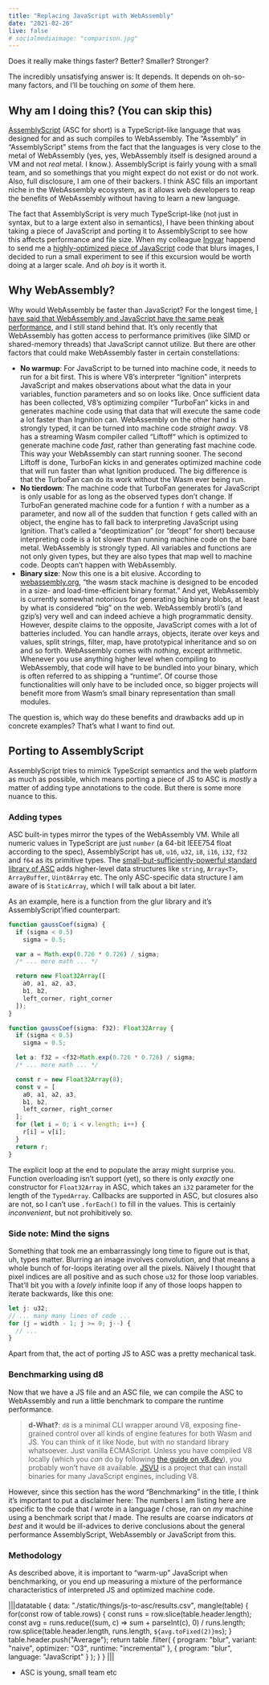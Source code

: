 ```yaml
---
title: "Replacing JavaScript with WebAssembly"
date: "2021-02-26"
live: false
# socialmediaimage: "comparison.jpg"
---
```


Does it really make things faster? Better? Smaller? Stronger? 

<!-- more -->

<link rel="stylesheet" href="/things/js-to-asc/data-table.css" />

The incredibly unsatisfying answer is: It depends. It depends on oh-so-many factors, and I’ll be touching on _some_ of them here.

## Why am I doing this? (You can skip this)

[AssemblyScript] (ASC for short) is a TypeScript-like language that was designed for and as such compiles to WebAssembly. The “Assembly” in “AssemblyScript” stems from the fact that the languages is very close to the metal of WebAssembly (yes, yes, WebAssembly itself is designed around a VM and not _real_ metal. I know.). AssemblyScript is fairly young with a small team, and so somethings that you might expect do not exist or do not work. Also, full disclosure, I am one of their backers. I think ASC fills an important niche in the WebAssembly ecosystem, as it allows web developers to reap the benefits of WebAssembly without having to learn a new language.

The fact that AssemblyScript is very much TypeScript-like (not just in syntax, but to a large extent also in semantics), I have been thinking about taking a piece of JavaScript and porting it to AssemblyScript to see how this affects performance and file size. When my colleague [Ingvar] happend to send me a [highly-optimized piece of JavaScript][glur] code that blurs images, I decided to run a small experiment to see if this excursion would be worth doing at a larger scale. And _oh boy_ is it worth it.

## Why WebAssembly?

Why would WebAssembly be faster than JavaScript? For the longest time, [I have said that WebAssembly and JavaScript have the same peak performance][io19 talk], and I still stand behind that. It’s only recently that WebAssembly has gotten access to performance primitives (like SIMD or shared-memory threads) that JavaScript cannot utilize. But there are other factors that could make WebAssembly faster in certain constellations:

- **No warmup**: For JavaScript to be turned into machine code, it needs to run for a bit first. This is where V8’s interpreter “Ignition” interprets JavaScript and makes observations about what the data in your variables, function parameters and so on looks like. Once sufficient data has been collected, V8’s optimizing compiler “TurboFan” kicks in and generates machine code using that data that will execute the same code a lot faster than Ingnition can. WebAssembly on the other hand is strongly typed, it can be turned into machine code _straight away_. V8 has a streaming Wasm compiler called “Liftoff“ which is optimized to generate machine code _fast_, rather than generating fast machine code. This way your WebAssembly can start running sooner. The second Liftoff is done, TurboFan kicks in and generates optimized machine code that will run faster than what Ignition produced. The big difference is that the TurboFan can do its work without the Wasm ever being run. 
- **No tierdown**: The machine code that TurboFan generates for JavaScript is only usable for as long as the observed types don’t change. If TurboFan generated machine code for a funtion `f` with a number as a parameter, and now all of the sudden that function `f` gets called with an object, the engine has to fall back to interpreting JavaScript using Ignition. That’s called a “deoptimization” (or “deopt” for short) because interpreting code is a lot slower than running machine code on the bare metal. WebAssembly is strongly typed. All variables and functions are not only given types, but they are also types that map well to machine code. Deopts can’t happen with WebAssembly.
- **Binary size**: Now this one is a bit elusive. According to [webassembly.org], “the wasm stack machine is designed to be encoded in a size- and load-time-efficient binary format.” And yet, WebAssembly is currently somewhat notorious for generating big binary blobs, at least by what is considered “big” on the web. WebAssembly brotli’s (and gzip’s) very well and can indeed achieve a high programmatic density. However, despite claims to the opposite, JavaScript comes with a lot of batteries included. You can handle arrays, objects, iterate over keys and values, split strings, filter, map, have prototypical inheritance and so on and so forth. WebAssembly comes with _nothing_, except arithmetic. Whenever you use anything higher level when compiling to WebAssembly, that code will have to be bundled into your binary, which is often referred to as shipping a “runtime”. Of course those functionalities will only have to be included once, so bigger projects will benefit more from Wasm’s small binary representation than small modules.

The question is, which way do these benefits and drawbacks add up in concrete examples? That’s what I want to find out.

## Porting to AssemblyScript

AssemblyScript tries to mimick TypeScript semantics and the web platform as much as possible, which means porting a piece of JS to ASC is _mostly_ a matter of adding type annotations to the code. But there is some more nuance to this.

### Adding types

ASC built-in types mirror the types of the WebAssembly VM. While all numeric values in TypeScript are just `number` (a 64-bit IEEE754 float according to the spec), AssemblyScript has `u8`, `u16`, `u32`, `i8`, `i16`, `i32`, `f32` and `f64` as its primitive types. The [small-but-sufficiently-powerful standard library of ASC][asc stdlib] adds higher-level data structures like `string`, `Array<T>`, `ArrayBuffer`, `Uint8Array` etc. The only ASC-specific data structure I am aware of is `StaticArray`, which I will talk about a bit later.

As an example, here is a  function from the glur library and it’s AssemblyScript’ified counterpart:

```js
function gaussCoef(sigma) {
  if (sigma < 0.5)
    sigma = 0.5;

  var a = Math.exp(0.726 * 0.726) / sigma;
  /* ... more math ... */

  return new Float32Array([
    a0, a1, a2, a3, 
    b1, b2, 
    left_corner, right_corner
  ]);
}
```

```ts
function gaussCoef(sigma: f32): Float32Array {
  if (sigma < 0.5) 
    sigma = 0.5;

  let a: f32 = <f32>Math.exp(0.726 * 0.726) / sigma;
  /* ... more math ... */

  const r = new Float32Array(8);
  const v = [
    a0, a1, a2, a3, 
    b1, b2, 
    left_corner, right_corner
  ];
  for (let i = 0; i < v.length; i++) {
    r[i] = v[i];
  }
  return r;
}
```

The explicit loop at the end to populate the array might surprise you. Function overloading isn’t support (yet), so there is only _exactly_ one constructor for `Float32Array` in ASC, which takes an `i32` parameter for the length of the `TypedArray`. Callbacks are supported in ASC, but closures also are not, so I can’t use `.forEach()` to fill in the values. This is certainly _inconvenient_, but not prohibitively so. 

### Side note: Mind the signs

Something that took me an embarrassingly long time to figure out is that, uh, types matter. Blurring an image involves convolution, and that means a whole bunch of for-loops iterating over all the pixels. Näively I thought that pixel indices are all positive and as such chose `u32` for those loop variables. That’ll bit you with a _lovely_ infinite loop if any of those loops happen to iterate backwards, like this one:

```ts
let j: u32; 
// ... many many lines of code ...
for (j = width - 1; j >= 0; j--) {
  // ...
}
```

Apart from that, the act of porting JS to ASC was a pretty mechanical task.

### Benchmarking using d8

Now that we have a JS file and an ASC file, we can compile the ASC to WebAssembly and run a little benchmark to compare the runtime performance.

> **d-What?**: `d8` is a minimal CLI wrapper around V8, exposing fine-grained control over all kinds of engine features for both Wasm and JS. You can think of it like Node, but with no standard library whatsoever. Just vanilla ECMAScript. Unless you have compiled V8 locally (which you _can_ do by following [the guide on v8.dev][compile v8]), you probably won’t have `d8` available. [JSVU] is a project that can install binaries for many JavaScript engines, including V8.

However, since this section has the word “Benchmarking” in the title, I think it’s important to put a disclaimer here: The numbers I am listing here are specific to the code that _I_ wrote in a language _I_ chose, ran on _my_ machine using a benchmark script that _I_ made. The results are coarse indicators _at best_ and it would be ill-advices to derive conclusions about the general performance AssemblyScript, WebAssembly or JavaScript from this.

### Methodology

As described above, it is important to “warm-up” JavaScript when benchmarking, or you end up measuring a mixture of the performance characteristics of interpreted JS and optimized machine code.

|||datatable
{
  data: "./static/things/js-to-asc/results.csv",
  mangle(table) {
    for(const row of table.rows) {
      const runs = row.slice(table.header.length);
      const avg = runs.reduce((sum, c) => sum + parseInt(c), 0) / runs.length;
      row.splice(table.header.length, runs.length, `${avg.toFixed(2)}ms`); 
    }
    table.header.push("Average");
    return table
        .filter(
          {
            program: "blur",
            variant: "naive",
            optimizer: "O3",
            runtime: "incremental"
          },
          {
            program: "blur",
            language: "JavaScript"
          }
        );
  }
}
|||

- ASC is young, small team etc

[AssemblyScript]: https://assemblyscript.org
[Ingvar]: https://twitter.com/rreverser
[glur]: https://github.com/nodeca/glur
[asc stdlib]: https://www.assemblyscript.org/stdlib/globals.html
[compile v8]: https://v8.dev/docs/build
[jsvu]: https://github.com/GoogleChromeLabs/jsvu
[io19 talk]: https://www.youtube.com/watch?v=njt-Qzw0mVY&t=1064s
[webassembly.org]: https://webassembly.org/